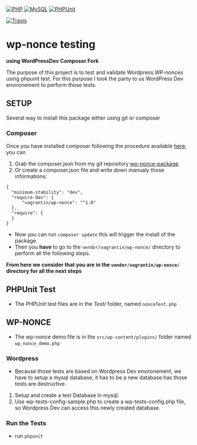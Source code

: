 
[![PHP](https://img.shields.io/badge/php-v7-blue.svg)]()
[![MySQL](https://img.shields.io/badge/mysql-v5.6-blue.svg)]()
[![PHPUnit](https://img.shields.io/badge/PHPUnit-v6.1-blue.svg)]()

[![Travis](https://img.shields.io/badge/Build-passing-brightgreen.svg)]()


# wp-nonce testing 
**using WordPressDev Composer Fork**

The purpose of this project is to test and validate Wordpress WP-nonces using phpunit test.
For this purpose I took the party to us WordPress Dev environement to perform those tests.

## SETUP
 Several way to install this package either using git or composer

### Composer 
 Once you have installed composer following the procedure available [here](https://getcomposer.org/doc/00-intro.md), you can 

1. Grab the composer.json from my git repository [wp-nonce-package](https://github.com/Vagrantin/wp_nonce_package).
2. Or create a composer.json file and write down manualy those informations:

```
{
  "minimum-stability": "dev",
  "require-dev": {
      "vagrantin/wp-nonce": "^1.0"
  },
  "require": {
  }
}

```
* Now you can run `composer update` this will trigger the install of the package.
* Then you **have** to go to the `vendor/vagrantin/wp-nonce/` directory to perform all the following steps.


**From here we consider that you are in the `vendor/vagrantin/wp-nonce/` directory for all the next steps** 

## PHPUnit Test  
 * The PHPUnit test files are in the *Test/* folder, named `nonceTest.php`


## WP-NONCE

 * The wp-nonce demo file is in the `src/wp-content/plugins/` folder named `wp_nonce_demo.php`



### Wordpress
 * Because those tests are based on Wordpress Dev environement, we have to setup a mysql database, it has to be a new database has those tests are destructive.

1. Setup and create a test Database in mysql.
2. Use wp-tests-config-sample.php to create a wp-tests-config.php file, so Wordpress Dev can access this newly created database.


### Run the Tests

* run `phpunit`

